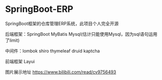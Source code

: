 # SpringBoot-ERP
SpringBoot框架的仓库管理ERP系统，此项目个人完全开源

后端框架：SpringBoot
	MyBatis
	Mysql(估计只能使用Mysql，因为sql语句运用了limit)

中间件：lombok
	shiro
	thymeleaf
	druid
	kaptcha

前端框架 Layui

图片展示地址
https://www.bilibili.com/read/cv9756493
